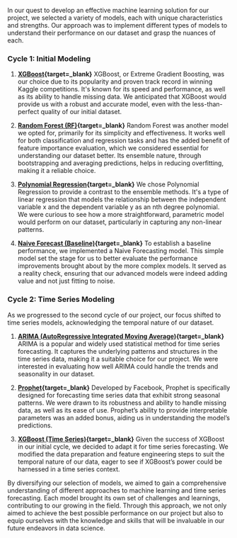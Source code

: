 In our quest to develop an effective machine learning solution for our project, we selected a variety of models, each with unique characteristics and strengths. Our approach was to implement different types of models to understand their performance on our dataset and grasp the nuances of each.

### Cycle 1: Initial Modeling

1. **[XGBoost](xgboost.md){target=_blank}**
   XGBoost, or Extreme Gradient Boosting, was our choice due to its popularity and proven track record in winning Kaggle competitions. It's known for its speed and performance, as well as its ability to handle missing data. We anticipated that XGBoost would provide us with a robust and accurate model, even with the less-than-perfect quality of our initial dataset.

2. **[Random Forest (RF)](random-forest.md){target=_blank}**
   Random Forest was another model we opted for, primarily for its simplicity and effectiveness. It works well for both classification and regression tasks and has the added benefit of feature importance evaluation, which we considered essential for understanding our dataset better. Its ensemble nature, through bootstrapping and averaging predictions, helps in reducing overfitting, making it a reliable choice.

3. **[Polynomial Regression](polynomial-regression.md){target=_blank}**
   We chose Polynomial Regression to provide a contrast to the ensemble methods. It's a type of linear regression that models the relationship between the independent variable x and the dependent variable y as an nth degree polynomial. We were curious to see how a more straightforward, parametric model would perform on our dataset, particularly in capturing any non-linear patterns.

4. **[Naive Forecast (Baseline)](naive.md){target=_blank}**
   To establish a baseline performance, we implemented a Naive Forecasting model. This simple model set the stage for us to better evaluate the performance improvements brought about by the more complex models. It served as a reality check, ensuring that our advanced models were indeed adding value and not just fitting to noise.

### Cycle 2: Time Series Modeling

As we progressed to the second cycle of our project, our focus shifted to time series models, acknowledging the temporal nature of our dataset.

1. **[ARIMA (AutoRegressive Integrated Moving Average)](arima.md){target=_blank}**
   ARIMA is a popular and widely used statistical method for time series forecasting. It captures the underlying patterns and structures in the time series data, making it a suitable choice for our project. We were interested in evaluating how well ARIMA could handle the trends and seasonality in our dataset.

2. **[Prophet](prophet.md){target=_blank}**
   Developed by Facebook, Prophet is specifically designed for forecasting time series data that exhibit strong seasonal patterns. We were drawn to its robustness and ability to handle missing data, as well as its ease of use. Prophet’s ability to provide interpretable parameters was an added bonus, aiding us in understanding the model’s predictions.

3. **[XGBoost (Time Series)](xgboost.md){target=_blank}**
   Given the success of XGBoost in our initial cycle, we decided to adapt it for time series forecasting. We modified the data preparation and feature engineering steps to suit the temporal nature of our data, eager to see if XGBoost’s power could be harnessed in a time series context.

By diversifying our selection of models, we aimed to gain a comprehensive understanding of different approaches to machine learning and time series forecasting. Each model brought its own set of challenges and learnings, contributing to our growing in the field. Through this approach, we not only aimed to achieve the best possible performance on our project but also to equip ourselves with the knowledge and skills that will be invaluable in our future endeavors in data science.
